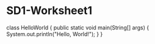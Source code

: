 # SD1-Worksheet1


class HelloWorld {
    public static void main(String[] args) {
        System.out.println("Hello, World!"); 
    }
}

